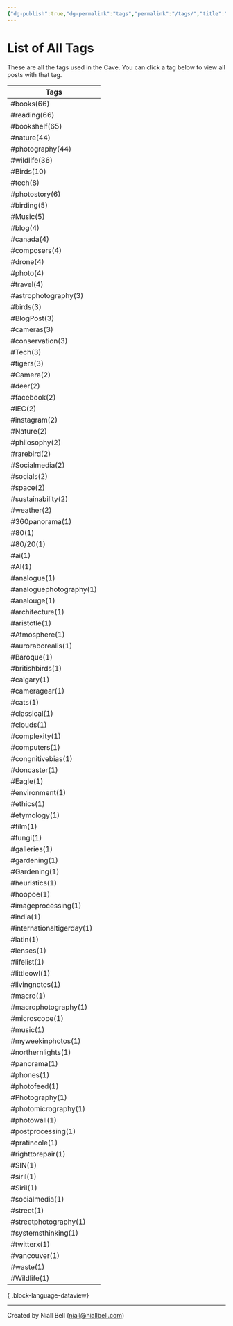 ```yaml
---
{"dg-publish":true,"dg-permalink":"tags","permalink":"/tags/","title":"List of All Tags","hide":true,"noteIcon":null,"created":"2024-04-15T16:05:40.920-07:00","updated":"2024-05-05T03:08:34.273-07:00"}
---
```


# List of All Tags

These are all the tags used in the Cave. You can click a tag below to view all posts with that tag.

| Tags                      |
| ------------------------- |
| #books(66)                |
| #reading(66)              |
| #bookshelf(65)            |
| #nature(44)               |
| #photography(44)          |
| #wildlife(36)             |
| #Birds(10)                |
| #tech(8)                  |
| #photostory(6)            |
| #birding(5)               |
| #Music(5)                 |
| #blog(4)                  |
| #canada(4)                |
| #composers(4)             |
| #drone(4)                 |
| #photo(4)                 |
| #travel(4)                |
| #astrophotography(3)      |
| #birds(3)                 |
| #BlogPost(3)              |
| #cameras(3)               |
| #conservation(3)          |
| #Tech(3)                  |
| #tigers(3)                |
| #Camera(2)                |
| #deer(2)                  |
| #facebook(2)              |
| #IEC(2)                   |
| #instagram(2)             |
| #Nature(2)                |
| #philosophy(2)            |
| #rarebird(2)              |
| #Socialmedia(2)           |
| #socials(2)               |
| #space(2)                 |
| #sustainability(2)        |
| #weather(2)               |
| #360panorama(1)           |
| #80(1)                    |
| #80/20(1)                 |
| #ai(1)                    |
| #AI(1)                    |
| #analogue(1)              |
| #analoguephotography(1)   |
| #analouge(1)              |
| #architecture(1)          |
| #aristotle(1)             |
| #Atmosphere(1)            |
| #auroraborealis(1)        |
| #Baroque(1)               |
| #britishbirds(1)          |
| #calgary(1)               |
| #cameragear(1)            |
| #cats(1)                  |
| #classical(1)             |
| #clouds(1)                |
| #complexity(1)            |
| #computers(1)             |
| #congnitivebias(1)        |
| #doncaster(1)             |
| #Eagle(1)                 |
| #environment(1)           |
| #ethics(1)                |
| #etymology(1)             |
| #film(1)                  |
| #fungi(1)                 |
| #galleries(1)             |
| #gardening(1)             |
| #Gardening(1)             |
| #heuristics(1)            |
| #hoopoe(1)                |
| #imageprocessing(1)       |
| #india(1)                 |
| #internationaltigerday(1) |
| #latin(1)                 |
| #lenses(1)                |
| #lifelist(1)              |
| #littleowl(1)             |
| #livingnotes(1)           |
| #macro(1)                 |
| #macrophotography(1)      |
| #microscope(1)            |
| #music(1)                 |
| #myweekinphotos(1)        |
| #northernlights(1)        |
| #panorama(1)              |
| #phones(1)                |
| #photofeed(1)             |
| #Photography(1)           |
| #photomicrography(1)      |
| #photowall(1)             |
| #postprocessing(1)        |
| #pratincole(1)            |
| #righttorepair(1)         |
| #SIN(1)                   |
| #siril(1)                 |
| #Siril(1)                 |
| #socialmedia(1)           |
| #street(1)                |
| #streetphotography(1)     |
| #systemsthinking(1)       |
| #twitterx(1)              |
| #vancouver(1)             |
| #waste(1)                 |
| #Wildlife(1)              |

{ .block-language-dataview}

---
Created by Niall Bell (niall@niallbell.com)